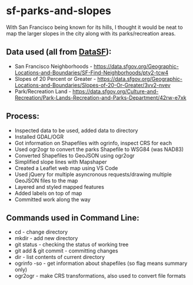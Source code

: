 sf-parks-and-slopes
======

With San Francisco being known for its hills, I thought it would be neat to map the larger slopes in the city along with its parks/recreation areas.

## Data used (all from [DataSF](https://datasf.org/opendata/)):
* San Francisco Neighborhoods - https://data.sfgov.org/Geographic-Locations-and-Boundaries/SF-Find-Neighborhoods/pty2-tcw4
* Slopes of 20 Percent or Greater - https://data.sfgov.org/Geographic-Locations-and-Boundaries/Slopes-of-20-Or-Greater/3vv2-nvev 
* Park/Recreation Land - https://data.sfgov.org/Culture-and-Recreation/Park-Lands-Recreation-and-Parks-Department/42rw-e7xk

## Process:
* Inspected data to be used, added data to directory
* Installed GDAL/OGR 
* Got information on Shapefiles with ogrinfo, inspect CRS for each
* Used ogr2ogr to convert the parks Shapefile to WSG84 (was NAD83)
* Converted Shapefiles to GeoJSON using ogr2ogr
* Simplified slope lines with Mapshaper
* Created a Leaflet web map using VS Code
* Used jQuery for multiple asyncronous requests/drawing multiple GeoJSON files to the map
* Layered and styled mapped features
* Added labels on top of map
* Committed work along the way

## Commands used in Command Line:
* cd - change directory
* mkdir - add new directory
* git status - checking the status of working tree
* git add & git commit - committing changes
* dir - list contents of current directory
* ogrinfo -so - get information about shapefiles (so flag means summary only)
* ogr2ogr - make CRS transformations, also used to convert file formats
